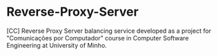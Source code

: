 # Reverse-Proxy-Server
[CC] Reverse Proxy Server balancing service developed as a project for "Comunicações por Computador" course in Computer Software Engineering at University of Minho.
